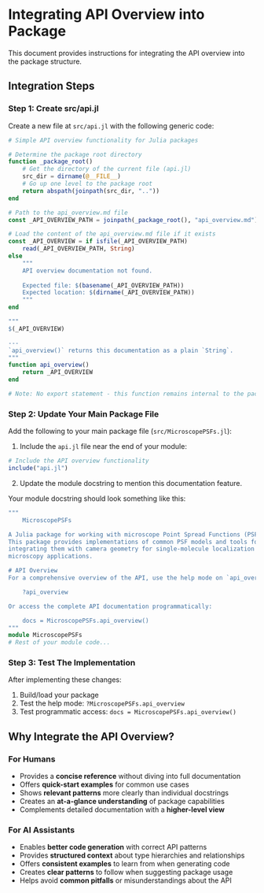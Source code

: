 # Integrating API Overview into Package

This document provides instructions for integrating the API overview into the package structure.

## Integration Steps

### Step 1: Create src/api.jl

Create a new file at `src/api.jl` with the following generic code:

```julia
# Simple API overview functionality for Julia packages

# Determine the package root directory
function _package_root()
    # Get the directory of the current file (api.jl)
    src_dir = dirname(@__FILE__)
    # Go up one level to the package root
    return abspath(joinpath(src_dir, ".."))
end

# Path to the api_overview.md file
const _API_OVERVIEW_PATH = joinpath(_package_root(), "api_overview.md")

# Load the content of the api_overview.md file if it exists
const _API_OVERVIEW = if isfile(_API_OVERVIEW_PATH)
    read(_API_OVERVIEW_PATH, String)
else
    """
    API overview documentation not found.
    
    Expected file: $(basename(_API_OVERVIEW_PATH))
    Expected location: $(dirname(_API_OVERVIEW_PATH))
    """
end

"""
$(_API_OVERVIEW)

---
`api_overview()` returns this documentation as a plain `String`.
"""
function api_overview()
    return _API_OVERVIEW
end

# Note: No export statement - this function remains internal to the package
```

### Step 2: Update Your Main Package File

Add the following to your main package file (`src/MicroscopePSFs.jl`):

1. Include the `api.jl` file near the end of your module:

```julia
# Include the API overview functionality
include("api.jl")
```

2. Update the module docstring to mention this documentation feature.

Your module docstring should look something like this:

```julia
"""
    MicroscopePSFs

A Julia package for working with microscope Point Spread Functions (PSFs).
This package provides implementations of common PSF models and tools for 
integrating them with camera geometry for single-molecule localization 
microscopy applications.

# API Overview
For a comprehensive overview of the API, use the help mode on `api_overview`:

    ?api_overview

Or access the complete API documentation programmatically:

    docs = MicroscopePSFs.api_overview()
"""
module MicroscopePSFs
# Rest of your module code...
```

### Step 3: Test The Implementation

After implementing these changes:

1. Build/load your package
2. Test the help mode: `?MicroscopePSFs.api_overview`
3. Test programmatic access: `docs = MicroscopePSFs.api_overview()`

## Why Integrate the API Overview?

### For Humans
- Provides a **concise reference** without diving into full documentation
- Offers **quick-start examples** for common use cases
- Shows **relevant patterns** more clearly than individual docstrings
- Creates an **at-a-glance understanding** of package capabilities
- Complements detailed documentation with a **higher-level view**

### For AI Assistants
- Enables **better code generation** with correct API patterns
- Provides **structured context** about type hierarchies and relationships
- Offers **consistent examples** to learn from when generating code
- Creates **clear patterns** to follow when suggesting package usage
- Helps avoid **common pitfalls** or misunderstandings about the API